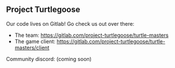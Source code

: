 ## Project Turtlegoose

Our code lives on Gitlab! Go check us out over there:
- The team: https://gitlab.com/project-turtlegoose/turtle-masters
- The game client: https://gitlab.com/project-turtlegoose/turtle-masters/client

Community discord: (coming soon)
